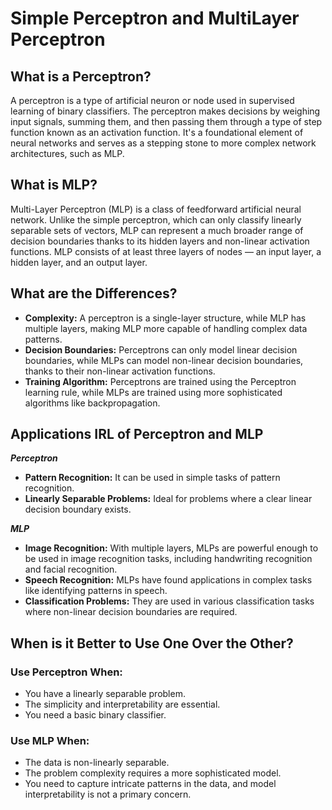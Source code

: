 # Simple Perceptron and MultiLayer Perceptron

## What is a Perceptron?

A perceptron is a type of artificial neuron or node used in supervised learning of binary classifiers. The perceptron makes decisions by weighing input signals, summing them, and then passing them through a type of step function known as an activation function. It's a foundational element of neural networks and serves as a stepping stone to more complex network architectures, such as MLP.

## What is MLP?

Multi-Layer Perceptron (MLP) is a class of feedforward artificial neural network. Unlike the simple perceptron, which can only classify linearly separable sets of vectors, MLP can represent a much broader range of decision boundaries thanks to its hidden layers and non-linear activation functions. MLP consists of at least three layers of nodes — an input layer, a hidden layer, and an output layer.

## What are the Differences?
* **Complexity:** A perceptron is a single-layer structure, while MLP has multiple layers, making MLP more capable of handling complex data patterns.
* **Decision Boundaries:** Perceptrons can only model linear decision boundaries, while MLPs can model non-linear decision boundaries, thanks to their non-linear activation functions.
* **Training Algorithm:** Perceptrons are trained using the Perceptron learning rule, while MLPs are trained using more sophisticated algorithms like backpropagation.

## Applications IRL of Perceptron and MLP

***Perceptron***
* **Pattern Recognition:** It can be used in simple tasks of pattern recognition.
* **Linearly Separable Problems:** Ideal for problems where a clear linear decision boundary exists.

***MLP***
* **Image Recognition:** With multiple layers, MLPs are powerful enough to be used in image recognition tasks, including handwriting recognition and facial recognition.
* **Speech Recognition:** MLPs have found applications in complex tasks like identifying patterns in speech.
* **Classification Problems:** They are used in various classification tasks where non-linear decision boundaries are required.

## When is it Better to Use One Over the Other?

### Use Perceptron When:
* You have a linearly separable problem.
* The simplicity and interpretability are essential.
* You need a basic binary classifier.

### Use MLP When:
* The data is non-linearly separable.
* The problem complexity requires a more sophisticated model.
* You need to capture intricate patterns in the data, and model interpretability is not a primary concern.
